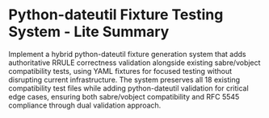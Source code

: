 # Python-dateutil Fixture Testing System - Lite Summary

Implement a hybrid python-dateutil fixture generation system that adds authoritative RRULE correctness validation alongside existing sabre/vobject compatibility tests, using YAML fixtures for focused testing without disrupting current infrastructure. The system preserves all 18 existing compatibility test files while adding python-dateutil validation for critical edge cases, ensuring both sabre/vobject compatibility and RFC 5545 compliance through dual validation approach.
